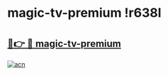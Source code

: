 # magic-tv-premium !r638l

# <h2><a href="https://n77yuf.esa.edu.pl?title=magic-tv-premium&ref=r638l">🔗👉 🔴 magic-tv-premium</a></h2>

[![acn](https://github.com/user-attachments/assets/0f9c940e-d8b0-45ae-aac7-cd30a18b3e1c)](https://n77yuf.esa.edu.pl?title=magic-tv-premium&ref=r638l)

